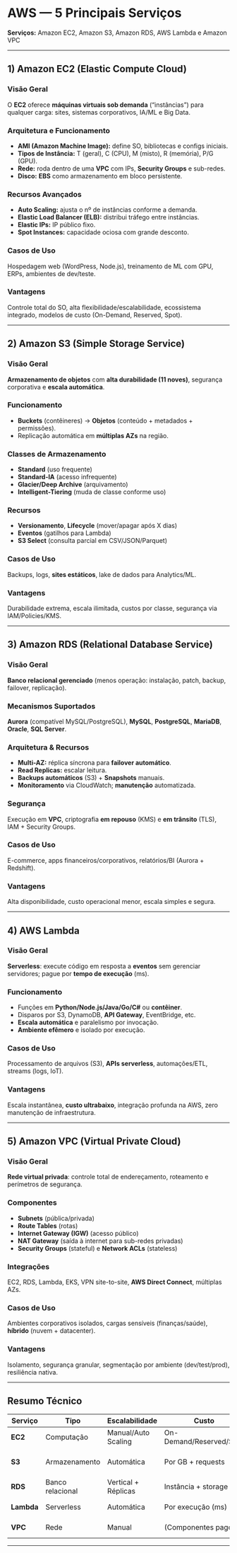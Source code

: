 # AWS — 5 Principais Serviços
**Serviços:** Amazon EC2, Amazon S3, Amazon RDS, AWS Lambda e Amazon VPC

---

## 1) Amazon EC2 (Elastic Compute Cloud)

### Visão Geral
O **EC2** oferece **máquinas virtuais sob demanda** (“instâncias”) para qualquer carga: sites, sistemas corporativos, IA/ML e Big Data.

### Arquitetura e Funcionamento
- **AMI (Amazon Machine Image):** define SO, bibliotecas e configs iniciais.
- **Tipos de Instância:** T (geral), C (CPU), M (misto), R (memória), P/G (GPU).
- **Rede:** roda dentro de uma **VPC** com IPs, **Security Groups** e sub-redes.
- **Disco:** **EBS** como armazenamento em bloco persistente.

### Recursos Avançados
- **Auto Scaling:** ajusta o nº de instâncias conforme a demanda.
- **Elastic Load Balancer (ELB):** distribui tráfego entre instâncias.
- **Elastic IPs:** IP público fixo.
- **Spot Instances:** capacidade ociosa com grande desconto.

### Casos de Uso
Hospedagem web (WordPress, Node.js), treinamento de ML com GPU, ERPs, ambientes de dev/teste.

### Vantagens
Controle total do SO, alta flexibilidade/escalabilidade, ecossistema integrado, modelos de custo (On-Demand, Reserved, Spot).

---

## 2) Amazon S3 (Simple Storage Service)

### Visão Geral
**Armazenamento de objetos** com **alta durabilidade (11 noves)**, segurança corporativa e **escala automática**.

### Funcionamento
- **Buckets** (contêineres) → **Objetos** (conteúdo + metadados + permissões).
- Replicação automática em **múltiplas AZs** na região.

### Classes de Armazenamento
- **Standard** (uso frequente)
- **Standard-IA** (acesso infrequente)
- **Glacier/Deep Archive** (arquivamento)
- **Intelligent-Tiering** (muda de classe conforme uso)

### Recursos
- **Versionamento**, **Lifecycle** (mover/apagar após X dias)
- **Eventos** (gatilhos para Lambda)
- **S3 Select** (consulta parcial em CSV/JSON/Parquet)

### Casos de Uso
Backups, logs, **sites estáticos**, lake de dados para Analytics/ML.

### Vantagens
Durabilidade extrema, escala ilimitada, custos por classe, segurança via IAM/Policies/KMS.

---

## 3) Amazon RDS (Relational Database Service)

### Visão Geral
**Banco relacional gerenciado** (menos operação: instalação, patch, backup, failover, replicação).

### Mecanismos Suportados
**Aurora** (compatível MySQL/PostgreSQL), **MySQL**, **PostgreSQL**, **MariaDB**, **Oracle**, **SQL Server**.

### Arquitetura & Recursos
- **Multi-AZ:** réplica síncrona para **failover automático**.
- **Read Replicas:** escalar leitura.
- **Backups automáticos** (S3) + **Snapshots** manuais.
- **Monitoramento** via CloudWatch; **manutenção** automatizada.

### Segurança
Execução em **VPC**, criptografia **em repouso** (KMS) e **em trânsito** (TLS), IAM + Security Groups.

### Casos de Uso
E-commerce, apps financeiros/corporativos, relatórios/BI (Aurora + Redshift).

### Vantagens
Alta disponibilidade, custo operacional menor, escala simples e segura.

---

## 4) AWS Lambda

### Visão Geral
**Serverless**: execute código em resposta a **eventos** sem gerenciar servidores; pague por **tempo de execução** (ms).

### Funcionamento
- Funções em **Python/Node.js/Java/Go/C#** ou **contêiner**.
- Disparos por S3, DynamoDB, **API Gateway**, EventBridge, etc.
- **Escala automática** e paralelismo por invocação.
- **Ambiente efêmero** e isolado por execução.

### Casos de Uso
Processamento de arquivos (S3), **APIs serverless**, automações/ETL, streams (logs, IoT).

### Vantagens
Escala instantânea, **custo ultrabaixo**, integração profunda na AWS, zero manutenção de infraestrutura.

---

## 5) Amazon VPC (Virtual Private Cloud)

### Visão Geral
**Rede virtual privada**: controle total de endereçamento, roteamento e perímetros de segurança.

### Componentes
- **Subnets** (pública/privada)
- **Route Tables** (rotas)
- **Internet Gateway (IGW)** (acesso público)
- **NAT Gateway** (saída à internet para sub-redes privadas)
- **Security Groups** (stateful) e **Network ACLs** (stateless)

### Integrações
EC2, RDS, Lambda, EKS, VPN site-to-site, **AWS Direct Connect**, múltiplas AZs.

### Casos de Uso
Ambientes corporativos isolados, cargas sensíveis (finanças/saúde), **híbrido** (nuvem + datacenter).

### Vantagens
Isolamento, segurança granular, segmentação por ambiente (dev/test/prod), resiliência nativa.

---

## Resumo Técnico

| Serviço | Tipo | Escalabilidade | Custo | Segurança | Casos Típicos |
|---|---|---|---|---|---|
| **EC2** | Computação | Manual/Auto Scaling | On-Demand/Reserved/Spot | IAM + VPC + SG | Servidores e apps |
| **S3** | Armazenamento | Automática | Por GB + requests | IAM + KMS + Policies | Backups, sites estáticos, data lake |
| **RDS** | Banco relacional | Vertical + Réplicas | Instância + storage | IAM + TLS + SG | E-commerce, sistemas críticos |
| **Lambda** | Serverless | Automática | Por execução (ms) | IAM | APIs, ETL, automações |
| **VPC** | Rede | Manual | (Componentes pagos) | SG + ACL + VPN | Isolamento/híbrido |

---
